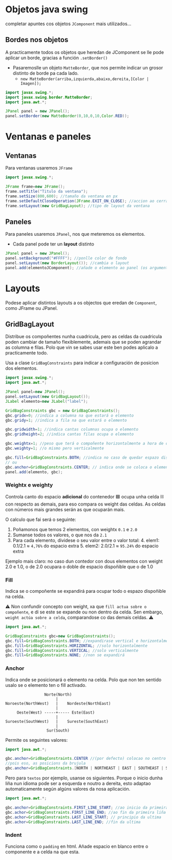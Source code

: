 # Objetos java swing
completar apuntes cos objetos `JComponent` mais utilizados...

## Bordes nos objetos
A practicamente todos os objetos que heredan de JComponent se lle pode aplicar un borde, gracias a función `.setBorder()`
* Pasaremoslle un objeto `MatteBorder`, que nos permite indicar un grosor distinto de borde pa cada lado.
  * `new MatteBorder(arriba,izquierda,abaixo,dereita,[Color | Imagen]);`

````java
import javax.swing.*;
import javax.swing.border.MatteBorder;
import java.awt.*;

JPanel panel = new JPanel();
panel.setBorder(new MatteBorder(0,10,0,10,Color.RED));
````


# Ventanas e paneles
## Ventanas
Para ventanas usaremos `JFrame`

````java
import javax.swing.*;

JFrame frame=new JFrame();
frame.setTitle("Titulo da ventana");
frame.setSize(800,600); //tamaño da ventana en px
frame.setDefaultCloseOperation(JFrame.EXIT_ON_CLOSE); //accion ao cerrar a ventana
frame.setLayout(new GridBagLayout); //tipo de layout da ventana
````
## Paneles
Para paneles usaremos `JPanel`, nos que meteremos os elementos.
* Cada panel pode ter un **layout** distinto

````java
JPanel panel = new JPanel();
panel.setBackground("#FFFF"); //ponlle color de fondo
panel.setLayout(new BorderLayout()); //cambia o layout
panel.add(elementoJComponent); //añade o elemento ao panel (os argumentos varian dependendo do layout)
````

# Layouts
Podese aplicar distintos layouts a os objectos que eredan de `Component`, como JFrame ou JPanel.

## GridBagLayout
Distribue os compoñentes nunha cuadricula, pero as celdas da cuadricula poden cambiar de tamaño flexiblemente, ademais que se poden agrandar as columna e filas.
Polo que vin se sabes usar este ben podes aplicalo a practicamente todo.

Usa a clase `GridBagConstraints` para indicar a configuración de posicion dos elementos.

````java
import javax.swing.*;
import java.awt.*;

JPanel panel=new JPanel();
panel.setLayout(new GridBagLayout());
JLabel elemento=new JLabel("label");

GridBagConstraints gbc = new GridBagConstraints();
gbc.gridx=0; //indica a columna na que estará o elemento
gbc.gridy=1; //indica a fila na que estará o elemento

gbc.gridwidth=1; //indica cantas columnas ocupa o elemento
gbc.gridheight=2; //indica cantas filas ocupa o elemento

gbc.weightx=1; //peso que terá o compoñente horizontalmente a hora de ocupar espazo dispoñible
gbc.weighty=1; //o mismo pero verticalmente

gbc.fill=GridBagConstraints.BOTH; //indica no caso de quedar espazo dispoñible na celda, se o elemento o ocupará
// ou
gbc.anchor=GridBagConstraints.CENTER; // indica onde se coloca o elemento se non ocupa toda a celda
panel.add(elemento, gbc);
````
### Weightx e weighty
Controla canto do espacio **adicional** do contenedor 🟦 ocupa unha celda ⛓️ con respecto as demais, para eso compara os weight das celdas. As celdas con números mais grandes serán as que ocuparán mais.

O calculo que fai será o seguinte:
1. Poñamonos que temos 2 elementos, con weightx `0.1` e `2.0`
2. Sumanse todos os valores, o que nos da `2.1`
3. Para cada elemento, dividese o seu valor entre o valor total:
   4. elem1: 0.1/2.1 ≈ `4,76%` do espacio extra
   5. elem2: 2.0/2.1 ≈ `95.24%` do espacio extra

Ejemplo mais claro: no caso dun contedor con dous elementos con weight 2.0 e 1.0, o de 2.0 ocupara o doble de espacio dispoñible que o de 1.0
### Fill
Indica se o compoñente se expandirá para ocupar todo o espazo dispoñible na celda.

⚠️ Non confundir concepto con weight, xa que `fill actua sobre o compoñente`, e di se este se expande ou non dentro da celda. Sen embargo, `weight actúa sobre a celda`, comparandose co das demais celdas. ⚠️

```java
import java.awt.*;

GridBagConstraints gbc=new GridBagConstraints();
gbc.fill=GridBagConstraints.BOTH; //expandirase vertical e horizontalmente
gbc.fill=GridBagConstraints.HORIZONTAL; //solo horizontalmente
gbc.fill=GridBagConstraints.VERTICAL; //solo verticalmente
gbc.fill=GridBagConstraints.NONE; //non se expandirá
```

### Anchor
Indica onde se posicionará o elemento na celda. Polo que non ten sentido usalo se o elemento ten o fill activado.

````
                 Norte(North)
                      |
Noroeste(NorthWest)   |    Nordeste(NorthEast)
                      |
     Oeste(West) -----+----- Este(East)
                      |
Suroeste(SouthWest)   |    Sureste(SouthEast)
                      |
                  Sur(South)
````
Permite os seguintes valores:

````java
import java.awt.*;

gbc.anchor=GridBagConstraints.CENTER //(por defecto) colocao no centro da celda
//pois eso, as posicions da brujula
gbc.anchor=GridBagConstraints.[NORTH | NORTHEAST | EAST | SOUTHEAST | SOUTH | SOUTHWEST | WEST | NORTHWEST]
````
Pero para `textos` por ejemplo, usanse os siguientes. 
Porque o inicio dunha liña nun idioma pode ser a esquerda e noutro a dereita, esto adaptao automaticamente según algúns valores da nosa aplicación.

````java
import java.awt.*;

gbc.anchor=GridBagConstraints.FIRST_LINE_START; //ao inicio da primeira liña
gbc.achor=GridBagConstraints.FIRST_LINE_END; //ao fin da primeira liña
gbc.achor=GridBagConstraints.LAST_LINE_START; // principio da ultima
gbc.achor=GridBagConstraints.LAST_LINE_END; //fin da ultima
````

### Indent
Funciona como o `padding` en html. Añade espacio en blanco entre o componente e a celda na que esta.
````java

````